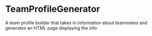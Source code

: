 # TeamProfileGenerator
A team profile builder that takes in information about teammates and generates an HTML page displaying the info
